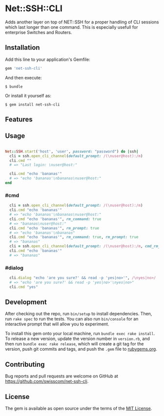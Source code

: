 # Net::SSH::CLI

Adds another layer on top of NET::SSH for a proper handling of CLI sessions which last longer than one command. This is especially usefull for enterprise Switches and Routers.

## Installation

Add this line to your application's Gemfile:

```ruby
gem 'net-ssh-cli'
```

And then execute:

    $ bundle

Or install it yourself as:

    $ gem install net-ssh-cli

## Features

## Usage

```ruby

Net::SSH.start('host', 'user', password: "password") do |ssh|
  cli = ssh.open_cli_channel(default_prompt: /(\nuser@host):/m)
  cli.cmd ""
  # => "Last login: \nuser@host:"

  cli.cmd "echo 'bananas'"
  # => "echo 'bananas'\nbananas\nuser@host:"
end
```

### #cmd
```ruby
  cli = ssh.open_cli_channel(default_prompt: /(\nuser@host):/m)
  cli.cmd "echo 'bananas'"
  # => "echo 'bananas'\nbananas\nuser@host:"
  cli.cmd "echo 'bananas'", rm_command: true
  # => "bananas\nuser@host:"
  cli.cmd "echo 'bananas'", rm_prompt: true
  # => "echo 'bananas'\nbananas"
  cli.cmd "echo 'bananas'", rm_command: true, rm_prompt: true
  # => "bananas"
  cli = ssh.open_cli_channel(default_prompt: /(\nuser@host):/m, cmd_rm_command: true, cmd_rm_prompt: true)
  cli.cmd "echo 'bananas'"
  # => "bananas"
```

### #dialog
```ruby
  cli.dialog "echo 'are you sure?' && read -p 'yes|no>'", /\nyes|no>/
  # => "echo 'are you sure?' && read -p 'yes|no>'\nyes|no>"
  cli.cmd "yes"
```

## Development

After checking out the repo, run `bin/setup` to install dependencies. Then, run `rake spec` to run the tests. You can also run `bin/console` for an interactive prompt that will allow you to experiment.

To install this gem onto your local machine, run `bundle exec rake install`. To release a new version, update the version number in `version.rb`, and then run `bundle exec rake release`, which will create a git tag for the version, push git commits and tags, and push the `.gem` file to [rubygems.org](https://rubygems.org).

## Contributing

Bug reports and pull requests are welcome on GitHub at https://github.com/swisscom/net-ssh-cli.

## License

The gem is available as open source under the terms of the [MIT License](https://opensource.org/licenses/MIT).
